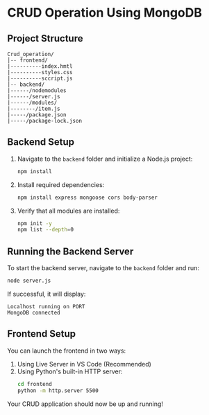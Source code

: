 # CRUD Operation Using MongoDB

## Project Structure
```
Crud_operation/
│-- frontend/
|----------index.hmtl
|----------styles.css
|----------sccript.js
│-- backend/
|------/nodemodules
|------/server.js
|------/modules/
|--------/item.js
|-----/package.json
|-----/package-lock.json
```

## Backend Setup
1. Navigate to the `backend` folder and initialize a Node.js project:
   ```sh
   npm install
   ```
2. Install required dependencies:
   ```sh
   npm install express mongoose cors body-parser
   ```
3. Verify that all modules are installed:
   ```sh
   npm init -y
   npm list --depth=0
   ```

## Running the Backend Server
To start the backend server, navigate to the `backend` folder and run:
```sh
node server.js
```
If successful, it will display:
```
Localhost running on PORT
MongoDB connected
```

## Frontend Setup
You can launch the frontend in two ways:
1. Using Live Server in VS Code (Recommended)
2. Using Python's built-in HTTP server:
   ```sh
   cd frontend
   python -m http.server 5500
   ```

Your CRUD application should now be up and running!

